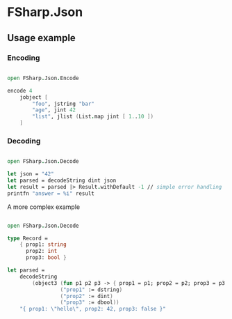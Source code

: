 # FSharp.Json

## Usage example

### Encoding

```fsharp

open FSharp.Json.Encode

encode 4
    jobject [
        "foo", jstring "bar"
        "age", jint 42
        "list", jlist (List.map jint [ 1..10 ])
    ]

```

### Decoding

```fsharp

open FSharp.Json.Decode

let json = "42"
let parsed = decodeString dint json
let result = parsed |> Result.withDefault -1 // simple error handling
printfn "answer = %i" result

```

A more complex example

```fsharp

open FSharp.Json.Decode

type Record =
    { prop1: string
      prop2: int
      prop3: bool }

let parsed =
    decodeString
        (object3 (fun p1 p2 p3 -> { prop1 = p1; prop2 = p2; prop3 = p3 })
                 ("prop1" := dstring)
                 ("prop2" := dint)
                 ("prop3" := dbool))
    "{ prop1: \"hello\", prop2: 42, prop3: false }"

```
